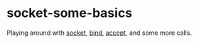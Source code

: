 # socket-some-basics

Playing around with [socket][0], [bind][1], [accept][2], and some more calls.

[0]: https://linux.die.net/man/2/socket
[1]: https://linux.die.net/man/2/bind
[2]: https://linux.die.net/man/2/accept
